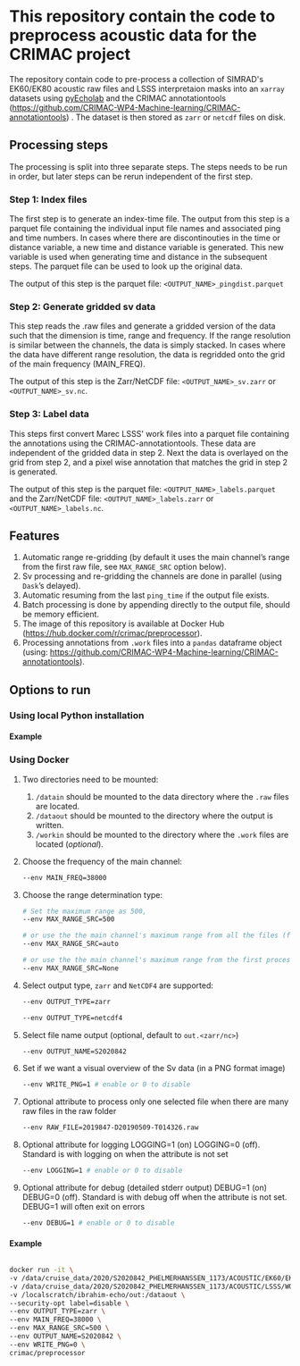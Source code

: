 # This repository contain the code to preprocess acoustic data for the CRIMAC project

The repository contain code to pre-process a collection of SIMRAD's EK60/EK80 acoustic raw files and LSSS interpretaion masks into an `xarray` datasets using [pyEcholab](https://github.com/CI-CMG/PyEcholab) and the CRIMAC annotationtools (https://github.com/CRIMAC-WP4-Machine-learning/CRIMAC-annotationtools) . The dataset is then stored as `zarr` or `netcdf` files on disk.

## Processing steps

The processing is split into three separate steps. The steps needs to be run in order, but later steps can be rerun independent of the first step.

### Step 1: Index files

The first step is to generate an index-time file. The output from this step is a parquet file containing the individual input file names and associated ping and time numbers. In cases where there are discontinouties in the time or distance variable, a new time and distance variable is generated. This new variable is used when generating time and distance in the subsequent steps. The parquet file can be used to look up the original data.

The output of this step is the parquet file: `<OUTPUT_NAME>_pingdist.parquet`

### Step 2: Generate gridded sv data

This step reads the .raw files and generate a gridded version of the data such that the dimension is time, range and frequency. If the range resolution is similar between the channels, the data is simply stacked. In cases where the data have different range resolution, the data is regridded onto the grid of the main frequency (MAIN_FREQ).

The output of this step is the Zarr/NetCDF file: `<OUTPUT_NAME>_sv.zarr` or `<OUTPUT_NAME>_sv.nc`.

### Step 3: Label data

This steps first convert Marec LSSS' work files into a parquet file containing the annotations using the CRIMAC-annotationtools. These data are independent of the gridded data in step 2. Next the data is overlayed on the grid from step 2, and a pixel wise annotation that matches the grid in step 2 is generated.

The output of this step is the parquet file: `<OUTPUT_NAME>_labels.parquet` and the Zarr/NetCDF file: `<OUTPUT_NAME>_labels.zarr` or `<OUTPUT_NAME>_labels.nc`.

## Features

1. Automatic range re-gridding (by default it uses the main channel’s range from the first raw file, see `MAX_RANGE_SRC` option below).
2. Sv processing and re-gridding the channels are done in parallel (using `Dask`’s delayed).
3. Automatic resuming from the last `ping_time` if the output file exists.
4. Batch processing is done by appending directly to the output file, should be memory efficient.
5. The image of this repository is available at Docker Hub (https://hub.docker.com/r/crimac/preprocessor).
6. Processing annotations from `.work` files into a `pandas` dataframe object (using: https://github.com/CRIMAC-WP4-Machine-learning/CRIMAC-annotationtools).

## Options to run

### Using local Python installation


#### Example



### Using Docker
1. Two directories need to be mounted:

    1. `/datain` should be mounted to the data directory where the `.raw` files are located.
    2. `/dataout` should be mounted to the directory where the output is written.
    3. `/workin` should be mounted to the directory where the `.work` files are located (_optional_).

2. Choose the frequency of the main channel: 

    ```bash
    --env MAIN_FREQ=38000
    ```

3. Choose the range determination type: 

    ```bash
    # Set the maximum range as 500,
    --env MAX_RANGE_SRC=500

    # or use the the main channel's maximum range from all the files (for historical data),
    --env MAX_RANGE_SRC=auto
    
    # or use the the main channel's maximum range from the first processed file (for historical data)
    --env MAX_RANGE_SRC=None
    ```

4. Select output type, `zarr` and `NetCDF4` are supported:

    ```bash
    --env OUTPUT_TYPE=zarr

    --env OUTPUT_TYPE=netcdf4
    ```

5. Select file name output (optional,  default to `out.<zarr/nc>`)

    ```bash
    --env OUTPUT_NAME=S2020842
    ```

6. Set if we want a visual overview of the Sv data (in a PNG format image)

    ```bash
    --env WRITE_PNG=1 # enable or 0 to disable
    ```

7. Optional attribute to process only one selected file when there are many raw files in the raw folder

    ```bash
    --env RAW_FILE=2019847-D20190509-T014326.raw
    ```

8. Optional attribute for logging LOGGING=1 (on) LOGGING=0 (off). Standard is with logging on when the attribute is not set
    
    ```bash
    --env LOGGING=1 # enable or 0 to disable
    ```

9. Optional attribute for debug (detailed stderr output) DEBUG=1 (on) DEBUG=0 (off). Standard is with debug off when the attribute is not set. DEBUG=1 will often exit on errors
    
    ```bash
    --env DEBUG=1 # enable or 0 to disable
    ```


#### Example

```bash

docker run -it \
-v /data/cruise_data/2020/S2020842_PHELMERHANSSEN_1173/ACOUSTIC/EK60/EK60_RAWDATA:/datain \
-v /data/cruise_data/2020/S2020842_PHELMERHANSSEN_1173/ACOUSTIC/LSSS/WORK:/workin \
-v /localscratch/ibrahim-echo/out:/dataout \
--security-opt label=disable \
--env OUTPUT_TYPE=zarr \
--env MAIN_FREQ=38000 \
--env MAX_RANGE_SRC=500 \
--env OUTPUT_NAME=S2020842 \
--env WRITE_PNG=0 \
crimac/preprocessor

```
